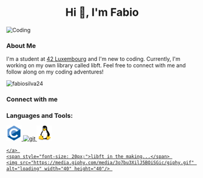<h1 align="center">Hi 👋, I'm Fabio</h1> 
<img align="center" alt="Coding" width="400" src="https://media.tenor.com/QYcfJTtQfo8AAAAM/deku.gif">

<h3 align="left">About Me</h3>

<p align="left"> I'm a student at <a href="https://42luxembourg.lu/" target="_blank"> 42 Luxembourg</a> and I'm new to coding. Currently, I'm working on my own library called libft. Feel free to connect with me and follow along on my coding adventures!</p>

<p align="left"> <img src="https://komarev.com/ghpvc/?username=fabiosilva24&label=Profile%20views&color=a5f3bc&style=flat" alt="fabiosilva24" /> </p>

<h3 align="left">Connect with me</h3>
<p align="left">
</p>

<h3 align="left">Languages and Tools:</h3>
<p align="left"> 
    <a href="https://www.cprogramming.com/" target="_blank" rel="noreferrer"> 
        <img src="https://raw.githubusercontent.com/devicons/devicon/master/icons/c/c-original.svg" alt="c" width="40" height="40"/> 
    </a> 
    <a href="https://git-scm.com/" target="_blank" rel="noreferrer"> 
        <img src="https://www.vectorlogo.zone/logos/git-scm/git-scm-icon.svg" alt="git" width="40" height="40"/> 
    </a> 
    <a href="https://www.linux.org/" target="_blank" rel="noreferrer"> 
        <img src="https://raw.githubusercontent.com/devicons/devicon/master/icons/linux/linux-original.svg" alt="linux" width="40" height="40"/> 
    
    
    </a> 
    <span style="font-size: 20px;">libft in the making...</span> 
    <img src="https://media.giphy.com/media/3o7bu3XilJ5BOiSGic/giphy.gif" alt="loading" width="40" height="40"/> 
</p>
